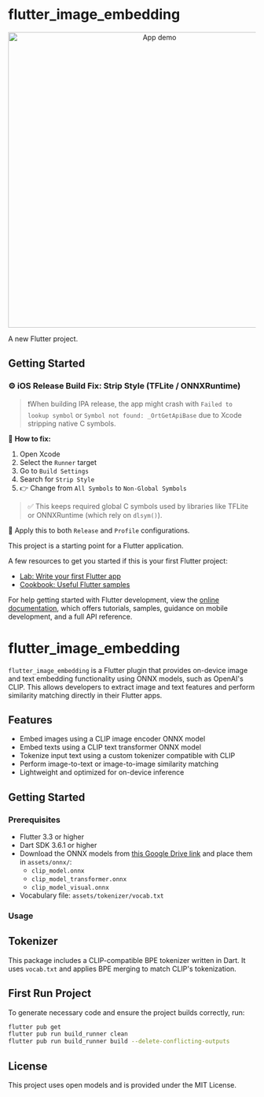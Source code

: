 # flutter_image_embedding

<p align="center">
  <img src="assets/gif/demo.gif" width="600" alt="App demo"/>
</p>

A new Flutter project.

## Getting Started

### ⚙️ iOS Release Build Fix: Strip Style (TFLite / ONNXRuntime)

> ❗️When building IPA release, the app might crash with `Failed to lookup symbol` or `Symbol not found: _OrtGetApiBase` due to Xcode stripping native C symbols.

🔧 **How to fix:**

1. Open Xcode
2. Select the `Runner` target
3. Go to `Build Settings`
4. Search for `Strip Style`
5. 👉 Change from `All Symbols` to `Non-Global Symbols`

> ✅ This keeps required global C symbols used by libraries like TFLite or ONNXRuntime (which rely on `dlsym()`).

📌 Apply this to both `Release` and `Profile` configurations.

This project is a starting point for a Flutter application.

A few resources to get you started if this is your first Flutter project:

- [Lab: Write your first Flutter app](https://docs.flutter.dev/get-started/codelab)
- [Cookbook: Useful Flutter samples](https://docs.flutter.dev/cookbook)

For help getting started with Flutter development, view the
[online documentation](https://docs.flutter.dev/), which offers tutorials,
samples, guidance on mobile development, and a full API reference.

# flutter_image_embedding

`flutter_image_embedding` is a Flutter plugin that provides on-device image and text embedding functionality using ONNX models, such as OpenAI's CLIP. This allows developers to extract image and text features and perform similarity matching directly in their Flutter apps.

## Features

- Embed images using a CLIP image encoder ONNX model
- Embed texts using a CLIP text transformer ONNX model
- Tokenize input text using a custom tokenizer compatible with CLIP
- Perform image-to-text or image-to-image similarity matching
- Lightweight and optimized for on-device inference

## Getting Started

### Prerequisites

- Flutter 3.3 or higher
- Dart SDK 3.6.1 or higher
- Download the ONNX models from [this Google Drive link](https://drive.google.com/drive/folders/1ZA0463DyGqe2dYy5pkI5X3SK0B8guwHA?usp=sharing) and place them in `assets/onnx/`:
  - `clip_model.onnx`
  - `clip_model_transformer.onnx`
  - `clip_model_visual.onnx`
- Vocabulary file: `assets/tokenizer/vocab.txt`

### Usage

## Tokenizer

This package includes a CLIP-compatible BPE tokenizer written in Dart. It uses `vocab.txt` and applies BPE merging to match CLIP's tokenization.

## First Run Project

To generate necessary code and ensure the project builds correctly, run:

```bash
flutter pub get
flutter pub run build_runner clean
flutter pub run build_runner build --delete-conflicting-outputs
```

## License

This project uses open models and is provided under the MIT License.
